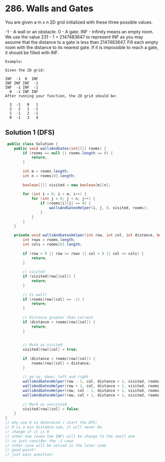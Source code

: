 # 286. Walls and Gates
You are given a m x n 2D grid initialized with these three possible values.

-1 - A wall or an obstacle.
0 - A gate.
INF - Infinity means an empty room. We use the value 231 - 1 = 2147483647 to represent INF as you may assume that the distance to a gate is less than 2147483647.
Fill each empty room with the distance to its nearest gate. If it is impossible to reach a gate, it should be filled with INF.
```
Example: 

Given the 2D grid:

INF  -1  0  INF
INF INF INF  -1
INF  -1 INF  -1
  0  -1 INF INF
After running your function, the 2D grid should be:

  3  -1   0   1
  2   2   1  -1
  1  -1   2  -1
  0  -1   3   4
```

## Solution 1 (DFS)
```java
 public class Solution {
    public void wallsAndGates(int[][] rooms) {
        if (rooms == null || rooms.length == 0) {
            return;
        }
         
        int m = rooms.length;
        int n = rooms[0].length;
         
        boolean[][] visited = new boolean[m][n];
         
        for (int i = 0; i < m; i++) {
            for (int j = 0; j < n; j++) {
                if (rooms[i][j] == 0) {
                    wallsAndGatesHelper(i, j, 0, visited, rooms);
                }
            }
        }
    }
     
    private void wallsAndGatesHelper(int row, int col, int distance, boolean[][] visited, int[][] rooms) {
        int rows = rooms.length;
        int cols = rooms[0].length;
         
        if (row < 0 || row >= rows || col < 0 || col >= cols) {
            return;
        }
         
        // visited
        if (visited[row][col]) {
            return;
        }
         
        // Is wall?
        if (rooms[row][col] == -1) {
            return;
        }
         
        // Distance greater than current
        if (distance > rooms[row][col]) {
            return;
        }
         
         
        // Mark as visited
        visited[row][col] = true;
         
        if (distance < rooms[row][col]) {
            rooms[row][col] = distance;
        }
         
        // go up, down, left and right
        wallsAndGatesHelper(row - 1, col, distance + 1, visited, rooms);
        wallsAndGatesHelper(row + 1, col, distance + 1, visited, rooms);
        wallsAndGatesHelper(row, col - 1, distance + 1, visited, rooms);
        wallsAndGatesHelper(row, col + 1, distance + 1, visited, rooms);
         
        // Mark as unvisited
        visited[row][col] = false;
    }
}
// why use 0 to determind / start the DFS:
// 0 is a min distamce num, it will never be 
// change if it is 0
// other num (even the INF) will be change to the small one
// so just consider the -1 case
// other case will be solved in the later code
// good point!
// just easy question!
```
